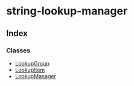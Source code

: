 
# string-lookup-manager

## Index

### Classes

* [LookupGroup](classes/lookupgroup.md)
* [LookupItem](classes/lookupitem.md)
* [LookupManager](classes/lookupmanager.md)
